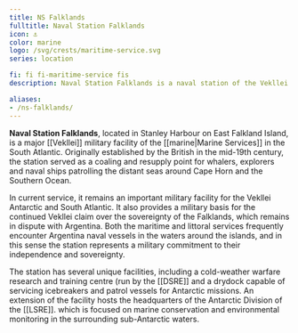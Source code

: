```yaml
---
title: NS Falklands
fulltitle: Naval Station Falklands
icon: ⚓️
color: marine
logo: /svg/crests/maritime-service.svg
series: location

fi: fi fi-maritime-service fis
description: Naval Station Falklands is a naval station of the Vekllei Armed Forces, located in the republic of the Falklands.

aliases:
- /ns-falklands/
---
```

**Naval Station Falklands**, located in Stanley Harbour on East Falkland Island, is a major [[Vekllei]] military facility of the [[marine|Marine Services]] in the South Atlantic. Originally established by the British in the mid-19th century, the station served as a coaling and resupply point for whalers, explorers and naval ships patrolling the distant seas around Cape Horn and the Southern Ocean.

In current service, it remains an important military facility for the Vekllei Antarctic and South Atlantic. It also provides a military basis for the continued Vekllei claim over the sovereignty of the Falklands, which remains in dispute with Argentina. Both the maritime and littoral services frequently encounter Argentina naval vessels in the waters around the islands, and in this sense the station represents a military commitment to their independence and sovereignty.

The station has several unique facilities, including a cold-weather warfare research and training centre (run by the [[DSRE]] and a drydock capable of servicing icebreakers and patrol vessels for Antarctic missions. An extension of the facility hosts the headquarters of the Antarctic Division of the [[LSRE]]. which is focused on marine conservation and environmental monitoring in the surrounding sub-Antarctic waters.

